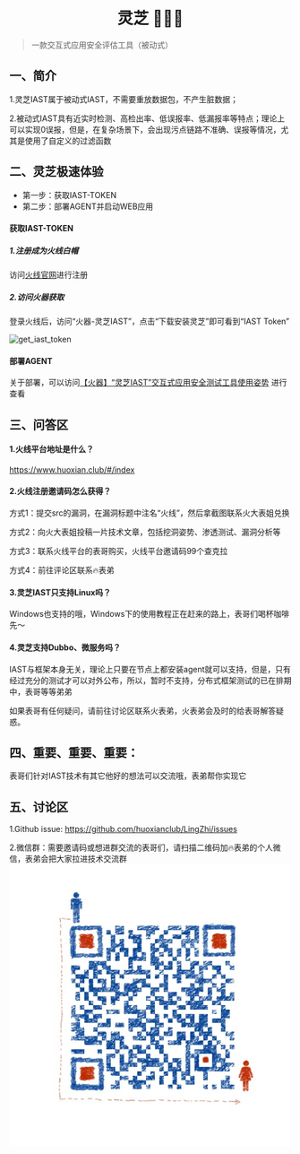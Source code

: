 <h1 align="center">灵芝 🎉🎉🎉</h1>

> 一款交互式应用安全评估工具（被动式）

## 一、简介
1.灵芝IAST属于被动式IAST，不需要重放数据包，不产生脏数据；

2.被动式IAST具有近实时检测、高检出率、低误报率、低漏报率等特点；理论上可以实现0误报，但是，在复杂场景下，会出现污点链路不准确、误报等情况，尤其是使用了自定义的过滤函数



## 二、灵芝极速体验
- 第一步：获取IAST-TOKEN
- 第二步：部署AGENT并启动WEB应用

#### 获取IAST-TOKEN
##### 1.注册成为火线白帽
访问[火线官网](https://www.huoxian.club/#/index)进行注册

##### 2.访问火器获取
登录火线后，访问“火器-灵芝IAST”，点击“下载安装灵芝”即可看到“IAST Token”

![get_iast_token](assets/get_iast_token.gif)

#### 部署AGENT
关于部署，可以访问[【火器】“灵芝IAST”交互式应用安全测试工具使用姿势](https://mp.weixin.qq.com/s/VRZE5eRfjGK66yyTK4UkbA) 进行查看



## 三、问答区
#### 1.火线平台地址是什么？

https://www.huoxian.club/#/index

#### 2.火线注册邀请码怎么获得？

方式1：提交src的漏洞，在漏洞标题中注名“火线”，然后拿截图联系火大表姐兑换

方式2：向火大表姐投稿一片技术文章，包括挖洞姿势、渗透测试、漏洞分析等

方式3：联系火线平台的表哥购买，火线平台邀请码99个查克拉

方式4：前往评论区联系🔥表弟

#### 3.灵芝IAST只支持Linux吗？

Windows也支持的哦，Windows下的使用教程正在赶来的路上，表哥们喝杯咖啡先～

#### 4.灵芝支持Dubbo、微服务吗？

IAST与框架本身无关，理论上只要在节点上都安装agent就可以支持，但是，只有经过充分的测试才可以对外公布，所以，暂时不支持，分布式框架测试的已在排期中，表哥等等弟弟

如果表哥有任何疑问，请前往讨论区联系火表弟，火表弟会及时的给表哥解答疑惑。



## 四、重要、重要、重要：
表哥们针对IAST技术有其它他好的想法可以交流哦，表弟帮你实现它



## 五、讨论区
1.Github issue: https://github.com/huoxianclub/LingZhi/issues

2.微信群：需要邀请码或想进群交流的表哥们，请扫描二维码加🔥表弟的个人微信，表弟会把大家拉进技术交流群
![owefsad](assets/wechat.jpeg)